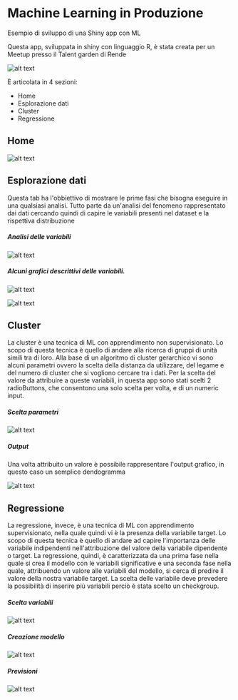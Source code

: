 # Machine Learning in Produzione
Esempio di sviluppo di una Shiny app con ML

Questa app, sviluppata in shiny con linguaggio R, è stata creata per un Meetup presso il Talent garden di Rende

![alt text](https://raw.githubusercontent.com/MarCortese/MLinProd/master/Evento/Locandina.jfif)

È articolata in 4 sezioni:

* Home
* Esplorazione dati
* Cluster
* Regressione
  
## Home
![alt text](https://raw.githubusercontent.com/MarCortese/MLinProd/master/Evento/Screen/Home.jpg)

## Esplorazione dati

Questa tab ha l'obbiettivo di mostrare le prime fasi che bisogna eseguire in una qualsiasi analisi. Tutto parte da un'analisi del fenomeno rappresentato dai dati cercando quindi di capire le variabili presenti nel dataset e la rispettiva distribuzione

##### Analisi delle variabili

![alt text](https://raw.githubusercontent.com/MarCortese/MLinProd/master/Evento/Screen/Esplora1.jpg)

##### Alcuni grafici descrittivi delle variabili.

![alt text](https://raw.githubusercontent.com/MarCortese/MLinProd/master/Evento/Screen/Esplora2.jpg)

![alt text](https://raw.githubusercontent.com/MarCortese/MLinProd/master/Evento/Screen/Esplora3.jpg)


## Cluster

La cluster è una tecnica di ML con apprendimento non supervisionato. Lo scopo di questa tecnica è quello di andare alla ricerca di gruppi di unità simili tra di loro. Alla base di un algoritmo di cluster gerarchico vi sono alcuni parametri ovvero la scelta della distanza da utilizzare, del legame e del numero di cluster che si vogliono cercare tra i dati. Per la scelta del valore da attribuire a queste variabili, in questa app sono stati scelti 2 radioButtons, che consentono una solo scelta per volta, e di un numeric input.

##### Scelta parametri 

![alt text](https://raw.githubusercontent.com/MarCortese/MLinProd/master/Evento/Screen/Cluster1.jpg)

##### Output 

Una volta attribuito un valore è possibile rappresentare l'output grafico, in questo caso un semplice dendogramma

![alt text](https://raw.githubusercontent.com/MarCortese/MLinProd/master/Evento/Screen/Cluster2.jpg)


## Regressione

La regressione, invece,  è una tecnica di ML con apprendimento supervisionato, nella quale quindi vi è la presenza della variabile target. Lo scopo di questa tecnica è quello di andare ad capire l'importanza delle variabile indipendenti nell'attribuzione del valore della variabile dipendente o target. La regressione, quindi, è caratterizzata da una prima fase nella quale si crea il modello con le variabili significative e una seconda fase nella quale, attribuendo un valore alle variabili del modello, si cerca di predire il valore della nostra variabile target. La scelta delle variabile deve prevedere la possibilità di inserire più variabili perciò è stata scelto un checkgroup.

##### Scelta variabili

![alt text](https://raw.githubusercontent.com/MarCortese/MLinProd/master/Evento/Screen/reg1.jpg)

##### Creazione modello

![alt text](https://raw.githubusercontent.com/MarCortese/MLinProd/master/Evento/Screen/reg2.jpg)

##### Previsioni

![alt text](https://raw.githubusercontent.com/MarCortese/MLinProd/master/Evento/Screen/reg3.jpg)




